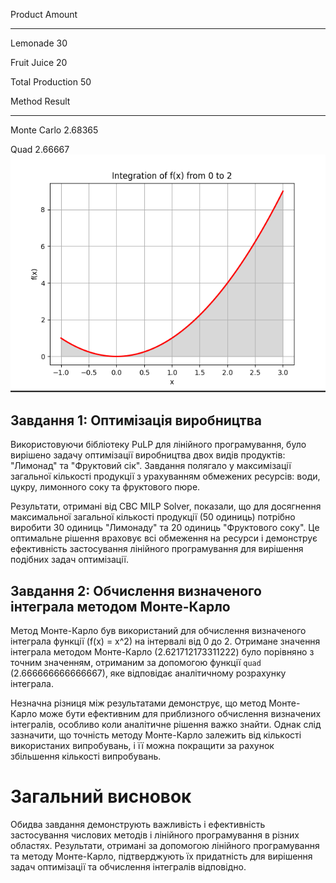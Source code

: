 Product Amount

---

Lemonade 30

Fruit Juice 20

Total Production 50

Method Result

---

Monte Carlo 2.68365

Quad 2.66667
![Alt text](image.png)

## Завдання 1: Оптимізація виробництва

Використовуючи бібліотеку PuLP для лінійного програмування, було вирішено задачу оптимізації виробництва двох видів продуктів: "Лимонад" та "Фруктовий сік". Завдання полягало у максимізації загальної кількості продукції з урахуванням обмежених ресурсів: води, цукру, лимонного соку та фруктового пюре.

Результати, отримані від CBC MILP Solver, показали, що для досягнення максимальної загальної кількості продукції (50 одиниць) потрібно виробити 30 одиниць "Лимонаду" та 20 одиниць "Фруктового соку". Це оптимальне рішення враховує всі обмеження на ресурси і демонструє ефективність застосування лінійного програмування для вирішення подібних задач оптимізації.

## Завдання 2: Обчислення визначеного інтеграла методом Монте-Карло

Метод Монте-Карло був використаний для обчислення визначеного інтеграла функції \(f(x) = x^2\) на інтервалі від 0 до 2. Отримане значення інтеграла методом Монте-Карло (2.621712173311222) було порівняно з точним значенням, отриманим за допомогою функції `quad` (2.666666666666667), яке відповідає аналітичному розрахунку інтеграла.

Незначна різниця між результатами демонструє, що метод Монте-Карло може бути ефективним для приблизного обчислення визначених інтегралів, особливо коли аналітичне рішення важко знайти. Однак слід зазначити, що точність методу Монте-Карло залежить від кількості використаних випробувань, і її можна покращити за рахунок збільшення кількості випробувань.

# Загальний висновок

Обидва завдання демонструють важливість і ефективність застосування числових методів і лінійного програмування в різних областях. Результати, отримані за допомогою лінійного програмування та методу Монте-Карло, підтверджують їх придатність для вирішення задач оптимізації та обчислення інтегралів відповідно.

